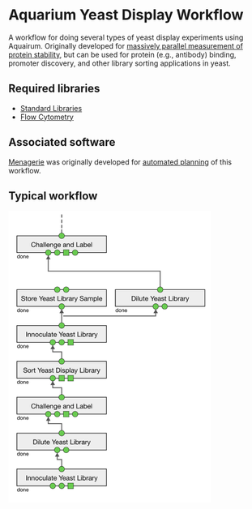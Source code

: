 # Aquarium Yeast Display Workflow

A workflow for doing several types of yeast display experiments using Aquairum. Originally developed for [massively parallel measurement of protein stability](https://www.ncbi.nlm.nih.gov/pubmed/28706065), but can be used for protein (e.g., antibody) binding, promoter discovery, and other library sorting applications in yeast. 

## Required libraries
* [Standard Libraries](https://github.com/klavinslab/standard-libraries)
* [Flow Cytometry](https://github.com/klavinslab/flow-cytometry)

## Associated software
[Menagerie](https://github.com/klavinslab/menagerie) was originally developed for [automated planning](https://github.com/klavinslab/menagerie#plan-a-protein-stability-experiment) of this workflow.

## Typical workflow
<img src="/docs/_images/yeast-display-example.png" alt="Yeast Display Plan" width="400"/>
